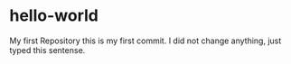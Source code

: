# hello-world
My first Repository
this is my first commit. I did not change anything, just typed this sentense.

